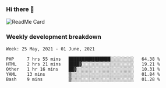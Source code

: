 ### Hi there 👋

<!--
**itzcy/itzcy** is a ✨ _special_ ✨ repository because its `README.md` (this file) appears on your GitHub profile.

Here are some ideas to get you started:

- 🔭 I’m currently working on ...
- 🌱 I’m currently learning ...
- 👯 I’m looking to collaborate on ...
- 🤔 I’m looking for help with ...
- 💬 Ask me about ...
- 📫 How to reach me: ...
- 😄 Pronouns: ...
- ⚡ Fun fact: ...
-->
![ReadMe Card](https://github-readme-stats.vercel.app/api?username=itzcy&show_icons=true&title_color=2d3198&icon_color=797cb8&text_color=24292e&bg_color=f6f8fa)

### Weekly development breakdown
<!--START_SECTION:waka-->
```text
Week: 25 May, 2021 - 01 June, 2021

PHP     7 hrs 55 mins   ████████████████░░░░░░░░░   64.38 % 
HTML    2 hrs 21 mins   ████▓░░░░░░░░░░░░░░░░░░░░   19.21 % 
Other   1 hr 16 mins    ██▓░░░░░░░░░░░░░░░░░░░░░░   10.31 % 
YAML    13 mins         ▒░░░░░░░░░░░░░░░░░░░░░░░░   01.84 % 
Bash    9 mins          ▒░░░░░░░░░░░░░░░░░░░░░░░░   01.28 % 
```
<!--END_SECTION:waka-->

